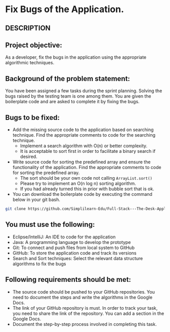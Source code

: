 # Fix Bugs of the Application.
## DESCRIPTION

## Project objective:

As a developer, fix the bugs in the application using the appropriate algorithmic techniques.

 

## Background of the problem statement:

You have been assigned a few tasks during the sprint planning. Solving the bugs raised by the testing team is one among them. You are given the boilerplate code and are asked to complete it by fixing the bugs.

 

## Bugs to be fixed:

 * Add the missing source code to the application based on searching technique. Find the appropriate comments to code for the searching technique.
    - Implement a search algorithm with O(n) or better complexity.
    - It is acceptable to sort first in order to facilitate a binary search if desired.
* Write source code for sorting the predefined array and ensure the functionality of the application. Find the appropriate comments to code for sorting the predefined array.
    - The sort should be your own code not calling `ArrayList.sort()`
    - Please try to implement an O(n log n) sorting algorithm.
    - If you had already turned this in prior with bubble sort that is ok.
* You can download the boilerplate code by executing the command below in your git bash.

```bash
git clone https://github.com/Simplilearn-Edu/Full-Stack---The-Desk-Application-.git
```
 

## You must use the following:

 * Eclipse/IntelliJ: An IDE to code for the application
 * Java: A programming language to develop the prototype
 * Git: To connect and push files from local system to GitHub
 * GitHub: To store the application code and track its versions 
 * Search and Sort techniques: Select the relevant data structure algorithms to fix the bugs
 

## Following requirements should be met:

 * The source code should be pushed to your GitHub repositories. You need to document the steps and write the algorithms in the Google Docs.
 * The link of your GitHub repository is must. In order to track your task, you need to share the link of the repository. You can add a section in the Google Docs.
 * Document the step-by-step process involved in completing this task.
